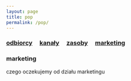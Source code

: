 ```yaml
---
layout: page
title: pop
permalink: /pop/
---
```


<h3>
    <a href="{{ site.baseurl }}/odbiorcy">odbiorcy</a> &nbsp; &nbsp;
    <a href="{{ site.baseurl }}/kanaly">kanały</a> &nbsp; &nbsp;
    <a href="{{ site.baseurl }}/zasoby">zasoby</a> &nbsp; &nbsp;
    <a href="{{ site.baseurl }}/pop">marketing</a> &nbsp; &nbsp;
</h3>

### marketing

czego oczekujemy od działu marketingu
